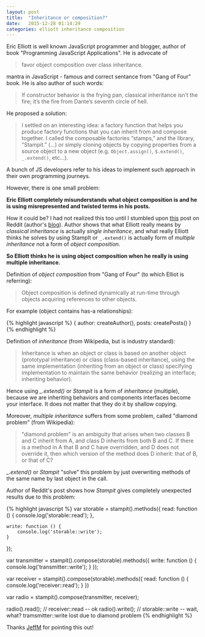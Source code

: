 ```yaml
---
layout: post
title:  "Inheritance or composition?"
date:   2015-12-28 01:14:29
categories: elliott inheritance composition
---
```

Eric Elliott is well known JavaScript programmer and blogger, author of book "Programming JavaScript Applications". He is advocate of 

> favor object composition over class inheritance.

mantra in JavaScript - famous and correct sentance from "Gang of Four" book. He is also author of such words:

> If constructor behavior is the frying pan, classical inheritance isn’t the fire; it’s the fire from Dante’s seventh circle of hell.

He proposed a solution: 

> I settled on an interesting idea: a factory function that helps you produce factory functions that you can inherit from and compose together. I called the composable factories “stamps,” and the library, “Stampit.” (...) or simply cloning objects by copying properties from a source object to a new object (e.g. `Object.assign()`, `$.extend()`, `_.extend()`, etc…). 

A bunch of JS developers refer to his ideas to implement such approach in their own programming journeys. 

However, there is one small problem: 

**Eric Elliott completely misunderstands what object composition is and he is using misrepresented and twisted terms in his posts.**

How it could be? I had not realized this too until I stumbled upon [this][reddit-post] post on Reddit (author's [blog][author-blog]). Author shows that what Elliott really means by *classical inheritance* is actually *single inheritance*, and what really Elliott thinks he solves by using StampIt or `_.extend()` is actually form of *multiple inheritance* not a form of *object composition*.

**So Elliott thinks he is using object composition when he really is using multiple inheritance.**

Definition of *object composition* from "Gang of Four" (to which Elliot is referring): 

> Object composition is defined dynamically at run-time through objects acquiring references to other objects.

For example (object contains has-a relationships):

{% highlight javascript %}
{
  author: createAuthor(),
  posts: createPosts()
}
{% endhighlight %}

Definition of *inheritance* (from Wikipedia, but is industry standard): 

> Inheritance is when an object or class is based on another object (prototypal inheritance) or class (class-based inheritance), using the same implementation (inheriting from an object or class) specifying implementation to maintain the same behavior (realizing an interface; inheriting behavior).

Hence using *_.extend()* or *Stampit* is a form of *inheritance* (multiple), because we are inheriting behaviors and components interfaces become your interface. It does not matter that they do it by shallow copying.

Moreover, *multiple inheritance* suffers from some problem, called "diamond problem" (from Wikipedia):

> "diamond problem" is an ambiguity that arises when two classes B and C inherit from A, and class D inherits from both B and C. If there is a method in A that B and C have overridden, and D does not override it, then which version of the method does D inherit: that of B, or that of C?

*_.extend()* or *Stampit* "solve" this problem by just overwriting methods of the same name by last object in the call. 

Author of Reddit's post shows how *Stampit* gives completely unexpected results due to this problem:

{% highlight javascript %}
var storable = stampit().methods({
    read: function () {
        console.log('storable::read');
    },

    write: function () {
        console.log('storable::write');
    }
});

var transmitter = stampit().compose(storable).methods({
    write: function () {
        console.log('transmitter::write');
    }
});

var receiver = stampit().compose(storable).methods({
    read: function () {
        console.log('receiver::read');
    }
})

var radio = stampit().compose(transmitter, receiver);

radio().read(); // receiver::read -- ok
radio().write(); // storable::write -- wait, what? tramsmitter::write lost due to diamond problem
{% endhighlight %}

Thanks [JeffM][author-blog] for pointing this out!

[reddit-post]: https://www.reddit.com/r/javascript/comments/3oy9c3/composition_vs_eric_elliott/

[author-blog]: https://medium.com/@jeffm712/


